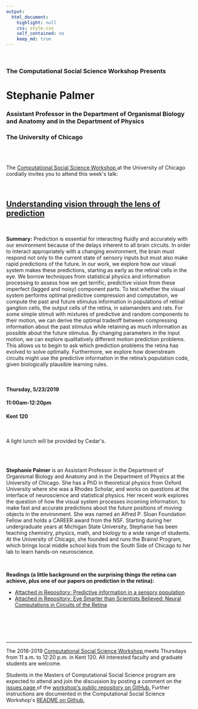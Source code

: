 ```yaml
---
output:
  html_document:
    highlight: null
    css: style.css
    self_contained: no
    keep_md: true
---
```






<br>

<h3 class=pfblock-header> The Computational Social Science Workshop Presents </h3>

<h1 class=pfblock-header3> Stephanie Palmer </h1>
<h3 class=pfblock-header3> Assistant Professor in the Department of Organismal Biology and Anatomy and in the Department of Physics </h3>
<h3 class=pfblock-header3> The University of Chicago </h3>

<br><br>



<p class=pfblock-header3>The <a href="https://macss.uchicago.edu/content/computation-workshop"> Computational Social Science Workshop </a> at the University of Chicago cordially invites you to attend this week's talk:</p>

<br>

<div class=pfblock-header3>
<h2 class=pfblock-header>
  <a href="https://github.com/uchicago-computation-workshop/stephanie_palmer"> Understanding vision through the lens of prediction </a>
</h2>

<br>
</div>

<p class=footertext2>

**Summary:** Prediction is essential for interacting fluidly and accurately with our environment because of the delays inherent to all brain circuits. In order to interact appropriately with a changing environment, the brain must respond not only to the current state of sensory inputs but must also make rapid predictions of the future. In our work, we explore how our visual system makes these predictions, starting as early as the retinal cells in the eye. We borrow techniques from statistical physics and information processing to assess how we get terrific, predictive vision from these imperfect (lagged and noisy) component parts. To test whether the visual system performs optimal predictive compression and computation, we compute the past and future stimulus information in populations of retinal ganglion cells, the output cells of the retina, in salamanders and rats. For some simple stimuli with mixtures of predictive and random components to their motion, we can derive the optimal tradeoff between compressing information about the past stimulus while retaining as much information as possible about the future stimulus. By changing parameters in the input motion, we can explore qualitatively different motion prediction problems. This allows us to begin to ask which prediction problems the retina has evolved to solve optimally. Furthermore, we explore how downstream circuits might use the predictive information in the retina’s population code, given biologically plausible learning rules.

</p>

<br>



<h4 class=pfblock-header3> Thursday, 5/23/2019 </h4>
<h4 class=pfblock-header3> 11:00am-12:20pm </h4>
<h4 class=pfblock-header3> Kent 120 </h4>

<br>

<p class=pfblock-header3>A light lunch will be provided by Cedar's.</p>

<br><br>

<p class=footertext2>

**Stephanie Palmer** is an Assistant Professor in the Department of Organismal Biology and Anatomy and in the Department of Physics at the University of Chicago. She has a PhD in theoretical physics from Oxford University where she was a Rhodes Scholar, and works on questions at the interface of neuroscience and statistical physics. Her recent work explores the question of how the visual system processes incoming information, to make fast and accurate predictions about the future positions of moving objects in the environment. She was named an Alfred P. Sloan Foundation Fellow and holds a CAREER award from the NSF. Starting during her undergraduate years at Michigan State University, Stephanie has been teaching chemistry, physics, math, and biology to a wide range of students. At the University of Chicago, she founded and runs the Brains! Program, which brings local middle school kids from the South Side of Chicago to her lab to learn hands-on neuroscience.


</p>

<br>


<p class=footertext2>

**Readings (a little background on the surprising things the retina can achieve, plus one of our papers on prediction in the retina):**

* [Attached in Repository: Predictive information in a sensory population](https://github.com/uchicago-computation-workshop/stephanie_palmer/blob/master/SEPalmer_PNAS_2015.pdf)
* [Attached in Repository: Eye Smarter than Scientists Believed:
Neural Computations in Circuits of the Retina](https://github.com/uchicago-computation-workshop/stephanie_palmer/blob/master/Gollisch_Meister.pdf)
</p>

<br>


<br><br>

---

<p class=footertext> The 2018-2019 <a href="https://macss.uchicago.edu/content/computation-workshop"> Computational Social Science Workshop </a> meets Thursdays from 11 a.m. to 12:20 p.m. in Kent 120. All interested faculty and graduate students are welcome.</p>

<p class=footertext>Students in the Masters of Computational Social Science program are expected to attend and join the discussion by posting a comment on the <a href="https://github.com/uchicago-computation-workshop/stephanie_palmer/issues"> issues page </a> of the <a href="https://github.com/uchicago-computation-workshop/stephanie_palmer"> workshop's public repository on GitHub.</a> Further instructions are documented in the Computational Social Science Workshop's <a href="https://github.com/uchicago-computation-workshop/README"> README on Github.</a></p>
